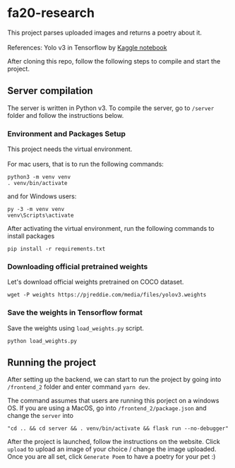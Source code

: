 # fa20-research

This project parses uploaded images and returns a poetry about it. <br> <br>
References: Yolo v3 in Tensorflow by [Kaggle notebook](https://www.kaggle.com/aruchomu/yolo-v3-object-detection-in-tensorflow) 

After cloning this repo, follow the following steps to compile and start the project.

## Server compilation
The server is written in Python v3. To compile the server, go to `/server` folder
and follow the instructions below.

### Environment and Packages Setup
This project needs the virtual environment.<br> <br>
For mac users, that is to run the following commands:
```
python3 -m venv venv
. venv/bin/activate
```
and for Windows users:
```
py -3 -m venv venv
venv\Scripts\activate
```

After activating the virtual environment, run the following commands to install packages
```
pip install -r requirements.txt
```

### Downloading official pretrained weights
Let's download official weights pretrained on COCO dataset. 

```
wget -P weights https://pjreddie.com/media/files/yolov3.weights
```

### Save the weights in Tensorflow format
Save the weights using `load_weights.py` script.

```
python load_weights.py
```

## Running the project
After setting up the backend, we can start to run the project by going into 
`/frontend_2` folder and enter command `yarn dev`.

The command assumes that users are running this porject on a windows OS. If you
are using a MacOS, go into `/frontend_2/package.json` and change the `server` into
```
"cd .. && cd server && . venv/bin/activate && flask run --no-debugger"
```

After the project is launched, follow the instructions on the website. Click 
`upload` to upload an image of your choice / change the image uploaded. Once 
you are all set, click `Generate Poem` to have a poetry for your pet :)
